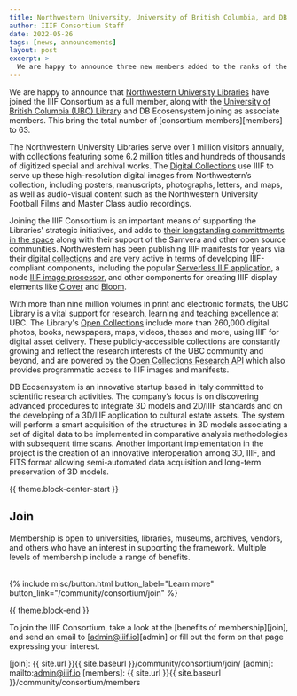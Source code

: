 ```yaml
---
title: Northwestern University, University of British Columbia, and DB Ecosensystem Join the IIIF Consortium
author: IIIF Consortium Staff
date: 2022-05-26
tags: [news, announcements]
layout: post
excerpt: >
  We are happy to announce three new members added to the ranks of the IIIF Consortium.
---
```


We are happy to announce that [Northwestern University Libraries](https://www.library.northwestern.edu/) have joined the IIIF Consortium as a full member, along with the [University of British Columbia (UBC) Library](https://www.library.ubc.ca/) and DB Ecosensystem joining as associate members. This bring the total number of [consortium members][members] to 63.

The Northwestern University Libraries serve over 1 million visitors annually,  with collections featuring some 6.2 million titles and hundreds of thousands of digitized special and archival works. The [Digital Collections](https://www.library.northwestern.edu/libraries-collections/digital-collections/index.html) use IIIF to serve up these high-resolution digital images from Northwestern’s collection, including posters, manuscripts, photographs, letters, and maps, as well as audio-visual content such as the Northwestern University Football Films and Master Class audio recordings. 

Joining the IIIF Consortium is an important means of supporting the Libraries' strategic initiatives, and adds to [their longstanding committments in the space](https://www.library.northwestern.edu/about/administration/consortia-and-memberships.html) along with their support of the Samvera and other open source communities. Northwestern has been publishing IIIF manifests for years via their [digital collections](https://digitalcollections.library.northwestern.edu/) and are very active in terms of developing IIIF-compliant components, including the popular [Serverless IIIF application](https://github.com/samvera-labs/serverless-iiif), a node [IIIF image processor](https://github.com/samvera-labs/node-iiif), and other components for creating IIIF display elements like [Clover](https://samvera-labs.github.io/clover-iiif/) and [Bloom](https://samvera-labs.github.io/bloom-iiif/).

With more than nine million volumes in print and electronic formats, the UBC Library is a vital support for research, learning and teaching excellence at UBC. The Library's [Open Collections](https://open.library.ubc.ca/) include more than 260,000 digital photos, books, newspapers, maps, videos, theses and more, using IIIF for digital asset delivery. These publicly-accessible collections are constantly growing and reflect the research interests of the UBC community and beyond, and are powered by the [Open Collections Research API](https://open.library.ubc.ca/docs) which also provides programmatic access to IIIF images and manifests.

DB Ecosensystem is an innovative startup based in Italy committed to scientific research activities. The company’s focus is on discovering advanced procedures to integrate 3D models and 2D/IIIF standards and on the developing of a 3D/IIIF application to cultural estate assets. The system will perform a smart acquisition of the structures in 3D models associating a set of digital data to be implemented in comparative analysis methodologies with subsequent time scans. Another important implementation in the project is the creation of an innovative interoperation among 3D, IIIF, and FITS format allowing semi-automated data acquisition and long-term preservation of 3D models.

{{ theme.block-center-start }}

## Join
Membership is open to universities, libraries, museums, archives, vendors, and others who have an interest in supporting the framework. Multiple levels of membership include a range of benefits.   
<br>
<div class="columns is-centered">{% include misc/button.html button_label="Learn more" button_link="/community/consortium/join" %}</div>

{{ theme.block-end }}

To join the IIIF Consortium, take a look at the [benefits of membership][join], and send an email to [admin@iiif.io][admin] or fill out the form on that page expressing your interest.

[join]: {{ site.url }}{{ site.baseurl }}/community/consortium/join/
[admin]: mailto:admin@iiif.io
[members]: {{ site.url }}{{ site.baseurl }}/community/consortium/members

